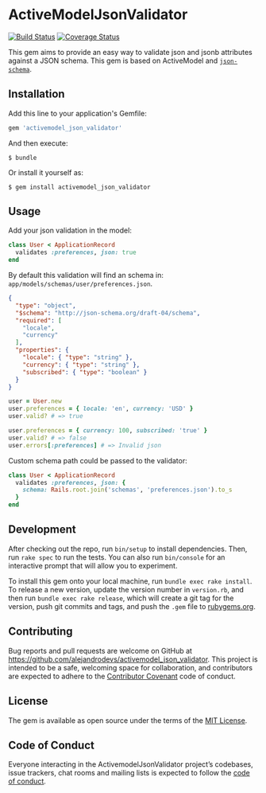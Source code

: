 # ActiveModelJsonValidator
[![Build Status](https://travis-ci.com/alejandrodevs/activemodel_json_validator.svg?branch=master)](https://travis-ci.org/alejandrodevs/activemodel_json_validator) [![Coverage Status](https://coveralls.io/repos/github/alejandrodevs/activemodel_json_validator/badge.svg?branch=master)](https://coveralls.io/github/alejandrodevs/activemodel_json_validator?branch=master)

This gem aims to provide an easy way to validate json and jsonb attributes against a JSON schema. This gem is based on ActiveModel and [`json-schema`](https://github.com/ruby-json-schema/json-schema).

## Installation

Add this line to your application's Gemfile:

```ruby
gem 'activemodel_json_validator'
```

And then execute:

    $ bundle

Or install it yourself as:

    $ gem install activemodel_json_validator

## Usage

Add your json validation in the model:

```ruby
class User < ApplicationRecord
  validates :preferences, json: true
end
```

By default this validation will find an schema in:
`app/models/schemas/user/preferences.json`.

```json
{
  "type": "object",
  "$schema": "http://json-schema.org/draft-04/schema",
  "required": [
    "locale",
    "currency"
  ],
  "properties": {
    "locale": { "type": "string" },
    "currency": { "type": "string" },
    "subscribed": { "type": "boolean" }
  }
}
```

```ruby
user = User.new
user.preferences = { locale: 'en', currency: 'USD' }
user.valid? # => true

user.preferences = { currency: 100, subscribed: 'true' }
user.valid? # => false
user.errors[:preferences] # => Invalid json
```

Custom schema path could be passed to the validator:

```ruby
class User < ApplicationRecord
  validates :preferences, json: {
    schema: Rails.root.join('schemas', 'preferences.json').to_s
  }
end
```

## Development

After checking out the repo, run `bin/setup` to install dependencies. Then, run `rake spec` to run the tests. You can also run `bin/console` for an interactive prompt that will allow you to experiment.

To install this gem onto your local machine, run `bundle exec rake install`. To release a new version, update the version number in `version.rb`, and then run `bundle exec rake release`, which will create a git tag for the version, push git commits and tags, and push the `.gem` file to [rubygems.org](https://rubygems.org).

## Contributing

Bug reports and pull requests are welcome on GitHub at https://github.com/alejandrodevs/activemodel_json_validator. This project is intended to be a safe, welcoming space for collaboration, and contributors are expected to adhere to the [Contributor Covenant](http://contributor-covenant.org) code of conduct.

## License

The gem is available as open source under the terms of the [MIT License](https://opensource.org/licenses/MIT).

## Code of Conduct

Everyone interacting in the ActivemodelJsonValidator project’s codebases, issue trackers, chat rooms and mailing lists is expected to follow the [code of conduct](https://github.com/alejandrodevs/activemodel_json_validator/blob/master/CODE_OF_CONDUCT.md).
